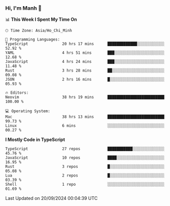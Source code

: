 ### Hi, I'm Manh 👋

<!--START_SECTION:waka-->
📊 **This Week I Spent My Time On** 

```text
🕑︎ Time Zone: Asia/Ho_Chi_Minh

💬 Programming Languages: 
TypeScript               20 hrs 17 mins      █████████████░░░░░░░░░░░░   52.92 % 
YAML                     4 hrs 51 mins       ███░░░░░░░░░░░░░░░░░░░░░░   12.68 % 
JavaScript               4 hrs 24 mins       ███░░░░░░░░░░░░░░░░░░░░░░   11.48 % 
Rust                     3 hrs 28 mins       ██░░░░░░░░░░░░░░░░░░░░░░░   09.08 % 
JSON                     2 hrs 16 mins       █░░░░░░░░░░░░░░░░░░░░░░░░   05.93 % 

🔥 Editors: 
Neovim                   38 hrs 19 mins      █████████████████████████   100.00 % 

💻 Operating System: 
Mac                      38 hrs 13 mins      █████████████████████████   99.73 % 
Linux                    6 mins              ░░░░░░░░░░░░░░░░░░░░░░░░░   00.27 % 
```

**I Mostly Code in TypeScript** 

```text
TypeScript               27 repos            ███████████░░░░░░░░░░░░░░   45.76 % 
JavaScript               10 repos            ████░░░░░░░░░░░░░░░░░░░░░   16.95 % 
Rust                     3 repos             █░░░░░░░░░░░░░░░░░░░░░░░░   05.08 % 
Lua                      2 repos             █░░░░░░░░░░░░░░░░░░░░░░░░   03.39 % 
Shell                    1 repo              ░░░░░░░░░░░░░░░░░░░░░░░░░   01.69 % 
```




 Last Updated on 20/09/2024 00:04:39 UTC
<!--END_SECTION:waka-->

